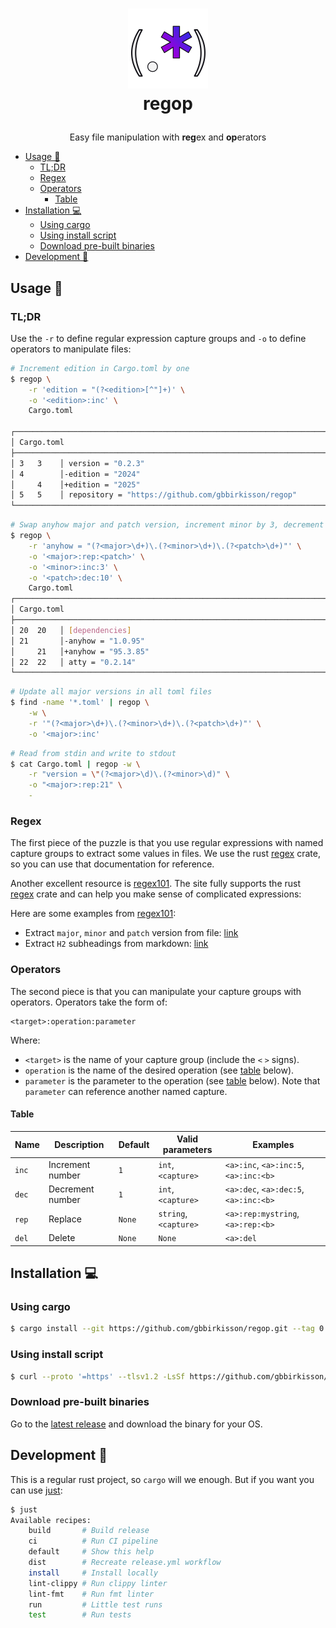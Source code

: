 <h1>
  <p align="center">
    <a href="https://github.com/gbbirkisson/regop">
      <img src="logo.png" alt="Logo" height="128">
    </a>
    <br>regop
  </p>
</h1>

<p align="center">
  Easy file manipulation with <b>reg</b>ex and <b>op</b>erators
</p>

<!-- vim-markdown-toc GFM -->

* [Usage 📖](#usage-)
  * [TL;DR](#tldr)
  * [Regex](#regex)
  * [Operators](#operators)
    * [Table](#table)
* [Installation 💻](#installation-)
  * [Using cargo](#using-cargo)
  * [Using install script](#using-install-script)
  * [Download pre-built binaries](#download-pre-built-binaries)
* [Development 🚧](#development-)

<!-- vim-markdown-toc -->

## Usage 📖

### TL;DR

Use the `-r` to define regular expression capture groups and `-o` to define operators to
manipulate files:

```bash
# Increment edition in Cargo.toml by one
$ regop \
    -r 'edition = "(?<edition>[^"]+)' \
    -o '<edition>:inc' \
    Cargo.toml

┌───────────────────────────────────────────────────────────────────────────────
│ Cargo.toml
├───────────────────────────────────────────────────────────────────────────────
│ 3   3    │ version = "0.2.3"
│ 4        │-edition = "2024"
│     4    │+edition = "2025"
│ 5   5    │ repository = "https://github.com/gbbirkisson/regop"
└───────────────────────────────────────────────────────────────────────────────
```

```bash
# Swap anyhow major and patch version, increment minor by 3, decrement patch by 10
$ regop \
    -r 'anyhow = "(?<major>\d+)\.(?<minor>\d+)\.(?<patch>\d+)"' \
    -o '<major>:rep:<patch>' \
    -o '<minor>:inc:3' \
    -o '<patch>:dec:10' \
    Cargo.toml
┌───────────────────────────────────────────────────────────────────────────────
│ Cargo.toml
├───────────────────────────────────────────────────────────────────────────────
│ 20  20   │ [dependencies]
│ 21       │-anyhow = "1.0.95"
│     21   │+anyhow = "95.3.85"
│ 22  22   │ atty = "0.2.14"
└───────────────────────────────────────────────────────────────────────────────
```

```bash
# Update all major versions in all toml files
$ find -name '*.toml' | regop \
    -w \
    -r '"(?<major>\d+)\.(?<minor>\d+)\.(?<patch>\d+)"' \
    -o '<major>:inc'
```

```bash
# Read from stdin and write to stdout
$ cat Cargo.toml | regop -w \
    -r "version = \"(?<major>\d)\.(?<minor>\d)" \
    -o "<major>:rep:21" \
    -
```

### Regex

The first piece of the puzzle is that you use regular expressions with named capture groups to
extract some values in files. We use the rust
[regex](https://docs.rs/regex/latest/regex/#example-named-capture-groups) crate, so you can use
that documentation for reference.

Another excellent resource is [regex101](https://regex101.com/). The site fully supports the
rust [regex](https://docs.rs/regex/latest/regex/#example-named-capture-groups) crate and can
help you make sense of complicated expressions:

Here are some examples from [regex101](https://regex101.com/):
- Extract `major`, `minor` and `patch` version from file: [link](https://regex101.com/r/wR5BJ5/1)
- Extract `H2` subheadings from markdown: [link](https://regex101.com/r/ixUPEW/1)

### Operators

The second piece is that you can manipulate your capture groups with operators. Operators
take the form of:

```
<target>:operation:parameter
```

Where:

- `<target>` is the name of your capture group (include the `<` `>` signs).
- `operation` is the name of the desired operation (see [table](#table) below).
- `parameter` is the parameter to the operation (see [table](#table) below). Note that
`parameter` can reference another named capture.

#### Table

| Name  | Description | Default | Valid parameters | Examples |
| ----- | ---------------- | ------ | --------------------- | ------------------------------------- |
| `inc` | Increment number | `1`    | `int`, `<capture>`    | `<a>:inc`, `<a>:inc:5`, `<a>:inc:<b>` |
| `dec` | Decrement number | `1`    | `int`, `<capture>`    | `<a>:dec`, `<a>:dec:5`, `<a>:inc:<b>` |
| `rep` | Replace          | `None` | `string`, `<capture>` | `<a>:rep:mystring`, `<a>:rep:<b>`     |
| `del` | Delete           | `None` | `None`                | `<a>:del`                             |

## Installation 💻

### Using cargo

<!--x-release-please-start-version-->
```bash
$ cargo install --git https://github.com/gbbirkisson/regop.git --tag 0.4.2
```
<!--x-release-please-end-->

### Using install script

<!--x-release-please-start-version-->
```bash
$ curl --proto '=https' --tlsv1.2 -LsSf https://github.com/gbbirkisson/regop/releases/download/0.4.2/regop-installer.sh | sh
```
<!--x-release-please-end-->

### Download pre-built binaries

Go to the [latest release](https://github.com/gbbirkisson/regop/releases/latest) and download
the binary for your OS.

## Development 🚧

This is a regular rust project, so `cargo` will we enough. But if you want you can use
[just](https://github.com/casey/just):

```bash
$ just
Available recipes:
    build       # Build release
    ci          # Run CI pipeline
    default     # Show this help
    dist        # Recreate release.yml workflow
    install     # Install locally
    lint-clippy # Run clippy linter
    lint-fmt    # Run fmt linter
    run         # Little test runs
    test        # Run tests
```
